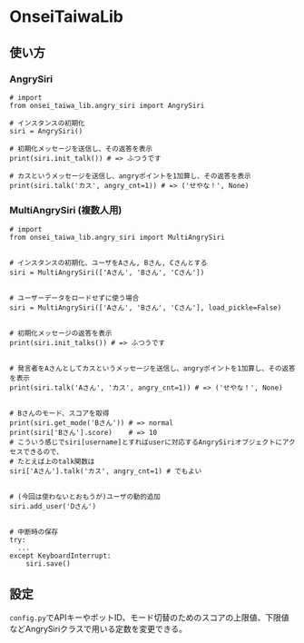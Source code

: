 # OnseiTaiwaLib

## 使い方
### AngrySiri
```python3
# import
from onsei_taiwa_lib.angry_siri import AngrySiri

# インスタンスの初期化
siri = AngrySiri()

# 初期化メッセージを送信し、その返答を表示
print(siri.init_talk()) # => ふつうです

# カスというメッセージを送信し、angryポイントを1加算し、その返答を表示
print(siri.talk('カス', angry_cnt=1)) # => ('せやな！', None)
```

### MultiAngrySiri (複数人用)
```python3
# import
from onsei_taiwa_lib.angry_siri import MultiAngrySiri


# インスタンスの初期化、ユーザをAさん, Bさん, Cさんとする
siri = MultiAngrySiri(['Aさん', 'Bさん', 'Cさん'])


# ユーザーデータをロードせずに使う場合
siri = MultiAngrySiri(['Aさん', 'Bさん', 'Cさん'], load_pickle=False)


# 初期化メッセージの返答を表示
print(siri.init_talks()) # => ふつうです


# 発言者をAさんとしてカスというメッセージを送信し、angryポイントを1加算し、その返答を表示
print(siri.talk('Aさん', 'カス', angry_cnt=1)) # => ('せやな！', None)


# Bさんのモード、スコアを取得
print(siri.get_mode('Bさん')) # => normal
print(siri['Bさん'].score)    # => 10
# こういう感じでsiri[username]とすればuserに対応するAngrySiriオブジェクトにアクセスできるので、
# たとえば上のtalk関数は
siri['Aさん'].talk('カス', angry_cnt=1) # でもよい


# (今回は使わないとおもうが)ユーザの動的追加
siri.add_user('Dさん')


# 中断時の保存
try:
  ...
except KeyboardInterrupt:
    siri.save()
```

## 設定
`config.py`でAPIキーやボットID、モード切替のためのスコアの上限値、下限値などAngrySiriクラスで用いる定数を変更できる。
